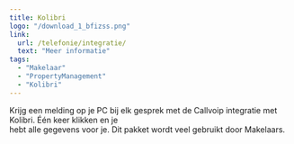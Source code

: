 ```yaml
---
title: Kolibri
logo: "/download_1_bfizss.png"
link:
  url: /telefonie/integratie/
  text: "Meer informatie"
tags:
  - "Makelaar"
  - "PropertyManagement"
  - "Kolibri"
---
```

Krijg een melding op je PC bij elk gesprek met de Callvoip integratie met Kolibri. Één keer klikken en je<br>
hebt alle gegevens voor je. Dit pakket wordt veel gebruikt door Makelaars.
